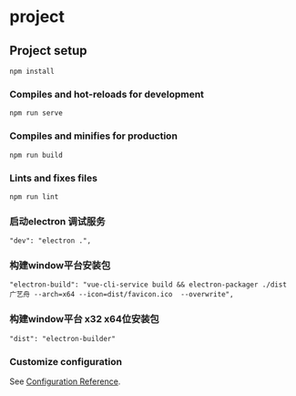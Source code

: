 # project

## Project setup
```
npm install
```

### Compiles and hot-reloads for development
```
npm run serve
```

### Compiles and minifies for production
```
npm run build
```

### Lints and fixes files
```
npm run lint
```


### 启动electron 调试服务
```
"dev": "electron .",
```


### 构建window平台安装包
```
"electron-build": "vue-cli-service build && electron-packager ./dist 广艺舟 --arch=x64 --icon=dist/favicon.ico  --overwrite",
```


### 构建window平台 x32 x64位安装包
```
"dist": "electron-builder"
```





### Customize configuration
See [Configuration Reference](https://cli.vuejs.org/config/).
